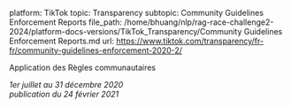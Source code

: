 platform: TikTok
topic: Transparency
subtopic: Community Guidelines Enforcement Reports
file_path: /home/bhuang/nlp/rag-race-challenge2-2024/platform-docs-versions/TikTok_Transparency/Community Guidelines Enforcement Reports.md
url: https://www.tiktok.com/transparency/fr-fr/community-guidelines-enforcement-2020-2/

Application des Règles communautaires

_1er juillet au 31 décembre 2020_  
_publication du 24 février 2021_